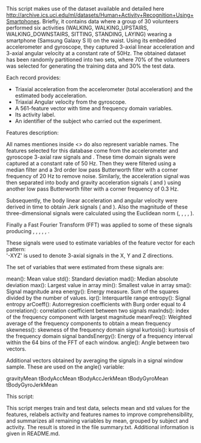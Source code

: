 This script makes use of the dataset available and detailed here http://archive.ics.uci.edu/ml/datasets/Human+Activity+Recognition+Using+Smartphones. Briefly, it contains data where a group of 30 volunteers performed six activities (WALKING, WALKING_UPSTAIRS, WALKING_DOWNSTAIRS, SITTING, STANDING, LAYING) wearing a smartphone (Samsung Galaxy S II) on the waist. Using its embedded accelerometer and gyroscope, they captured 3-axial linear acceleration and 3-axial angular velocity at a constant rate of 50Hz. The obtained dataset has been randomly partitioned into two sets, where 70% of the volunteers was selected for generating the training data and 30% the test data. 

Each record provides:

- Triaxial acceleration from the accelerometer (total acceleration) and the estimated body acceleration.
- Triaxial Angular velocity from the gyroscope. 
- A 561-feature vector with time and frequency domain variables. 
- Its activity label. 
- An identifier of the subject who carried out the experiment.

Features description:

All names mentiones inside <> do also represent variable names. The features selected for this database come from the accelerometer and gyroscope 3-axial raw signals <TimeAcceleration-XYZ> and <TimeGyroscope-XYZ>. These time domain signals were captured at a constant rate of 50 Hz. Then they were filtered using a median filter and a 3rd order low pass Butterworth filter with a corner frequency of 20 Hz to remove noise. Similarly, the acceleration signal was then separated into body and gravity acceleration signals (<TimeBodyAcceleration-XYZ> and <TimeGravityAcceleration-XYZ>) using another low pass Butterworth filter with a corner frequency of 0.3 Hz. 

Subsequently, the body linear acceleration and angular velocity were derived in time to obtain Jerk signals (<TimeBodyAccelerationJerk-XYZ> and <TimeBodyGyroscopeJerk-XYZ>). Also the magnitude of these three-dimensional signals were calculated using the Euclidean norm (<TimeBodyAccelerationMagnitude>, <TimeGravityAccelerationMagnitude>, <TimeBodyAccelerationJerkMagnitude>, <TimeBodyGyroscopeMagnitude>, <TimeBodyGyroscopeJerkMagnitude>). 

Finally a Fast Fourier Transform (FFT) was applied to some of these signals producing <FrequencyBodyAcceleration-XYZ>, <FrequencyBodyAccelerationJerk-XYZ>, <FrequencyBodyGyroscope-XYZ>, <FrequencyBodyAccelerationJerkMagnitude>, <FrequencyBodyGyroscopeMagnitude>, <FrequencyBodyGyroscopeJerkMagnitude>. 

These signals were used to estimate variables of the feature vector for each pattern:  
'-XYZ' is used to denote 3-axial signals in the X, Y and Z directions.

The set of variables that were estimated from these signals are: 

mean(): Mean value
std(): Standard deviation
mad(): Median absolute deviation 
max(): Largest value in array
min(): Smallest value in array
sma(): Signal magnitude area
energy(): Energy measure. Sum of the squares divided by the number of values. 
iqr(): Interquartile range 
entropy(): Signal entropy
arCoeff(): Autorregresion coefficients with Burg order equal to 4
correlation(): correlation coefficient between two signals
maxInds(): index of the frequency component with largest magnitude
meanFreq(): Weighted average of the frequency components to obtain a mean frequency
skewness(): skewness of the frequency domain signal 
kurtosis(): kurtosis of the frequency domain signal 
bandsEnergy(): Energy of a frequency interval within the 64 bins of the FFT of each window.
angle(): Angle between two vectors.

Additional vectors obtained by averaging the signals in a signal window sample. These are used on the angle() variable:

gravityMean
tBodyAccMean
tBodyAccJerkMean
tBodyGyroMean
tBodyGyroJerkMean

This script:

This script merges train and test data, selects mean and std values for the features, relabels activity and features names to improve comprehensibility, and summarizes all remaining variables by mean, grouped by subject and activity. The result is stored in the file summary.txt. Additional information is given in README.md.